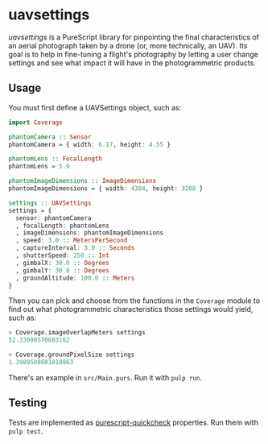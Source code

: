 # uavsettings

_uavsettings_ is a PureScript library for pinpointing the final characteristics of an aerial photograph taken by a drone (or, more technically, an UAV). Its goal is to help in fine-tuning a flight's photography by letting a user change settings and see what impact it will have in the photogrammetric products.

## Usage

You must first define a UAVSettings object, such as:

```purescript
import Coverage

phantomCamera :: Sensor
phantomCamera = { width: 6.17, height: 4.55 }

phantomLens :: FocalLength
phantomLens = 5.0

phantomImageDimensions :: ImageDimensions
phantomImageDimensions = { width: 4384, height: 3288 }

settings :: UAVSettings
settings = {
  sensor: phantomCamera
  , focalLength: phantomLens 
  , imageDimensions: phantomImageDimensions
  , speed: 3.0 :: MetersPerSecond
  , captureInterval: 3.0 :: Seconds
  , shutterSpeed: 250 :: Int
  , gimbalX: 30.0 :: Degrees
  , gimbalY: 30.0 :: Degrees
  , groundAltitude: 100.0 :: Meters
}
```

Then you can pick and choose from the functions in the `Coverage` module to find out what photogrammetric characteristics those settings would yield, such as:

``` purescript
> Coverage.imageOverlapMeters settings
52.33000570683162

> Coverage.groundPixelSize settings
1.3989508601010863
```

There's an example in `src/Main.purs`. Run it with `pulp run`.

## Testing

Tests are implemented as [purescript-quickcheck][quickcheck] properties. Run them with `pulp test`.


[quickcheck]: https://github.com/purescript/purescript-quickcheck
